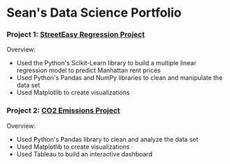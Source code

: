 # Sean's Data Science Portfolio


### Project 1: [StreetEasy Regression Project](https://github.com/seanjkk/streeteasy-regression-project)
Overview:
- Used the Python's Scikit-Learn library to build a multiple linear regression model to predict Manhattan rent prices
- Used Python's Pandas and NumPy libraries to clean and manipulate the data set
- Used Matplotlib to create visualizations 

### Project 2: [CO2 Emissions Project](https://github.com/seanjkk/co2-emissions-project)
Overview:
- Used Python's Pandas library to clean and analyze the data set
- Used Matplotlib to create visualizations 
- Used Tableau to build an interactive dashboard